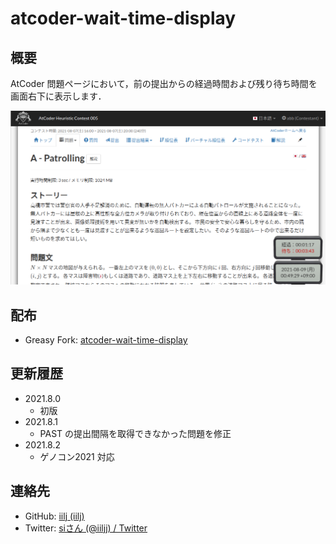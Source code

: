 atcoder-wait-time-display
=====

## 概要

AtCoder 問題ページにおいて，前の提出からの経過時間および残り待ち時間を画面右下に表示します．

![Sample 00](images/20210809-01.png "Sample 00")

## 配布

- Greasy Fork: [atcoder\-wait\-time\-display](https://greasyfork.org/ja/scripts/430509-atcoder-wait-time-display)


## 更新履歴

- 2021.8.0
  - 初版
- 2021.8.1
  - PAST の提出間隔を取得できなかった問題を修正
- 2021.8.2
  - ゲノコン2021 対応


## 連絡先

- GitHub: [iilj \(iilj\)](https://github.com/iilj)
- Twitter: [siさん \(@iiljj\) / Twitter](https://twitter.com/iiljj)
